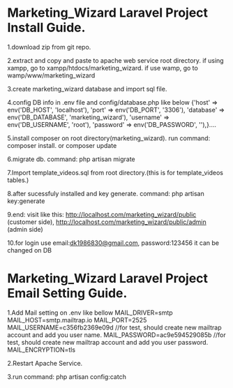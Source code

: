# Marketing_Wizard Laravel Project Install Guide.
1.download zip from git repo.


2.extract and copy and paste to apache web service root directory.
  if using xampp, go to xampp/htdocs/marketing_wizard. if use wamp, go to wamp/www/marketing_wizard
  
  
3.create marketing_wizard database and import sql file.


4.config DB info in .env file and config/database.php
  like below
            {'host' => env('DB_HOST', 'localhost'),
            'port' => env('DB_PORT', '3306'),
            'database' => env('DB_DATABASE', 'marketing_wizard'),
            'username' => env('DB_USERNAME', 'root'),
            'password' => env('DB_PASSWORD', ''),}....
            
            
5.install composer on root directory(marketing_wizard). run command: composer install. or composer update

6.migrate db. command: php artisan migrate

7.Import template_videos.sql from root directory.(this is for template_videos tables.)

8.after sucessfuly installed and key generate. command: php artisan key:generate


9.end: visit like this: http://localhost.com/marketing_wizard/public (customer side), http://localhost.com/marketing_wizard/public/admin (admin side)


10.for login use email:dk1986830@gmail.com, password:123456
  it can be changed on DB
# Marketing_Wizard Laravel Project Email Setting Guide.
1.Add Mail setting on .env like bellow
	MAIL_DRIVER=smtp
	MAIL_HOST=smtp.mailtrap.io
	MAIL_PORT=2525
	MAIL_USERNAME=c356fb2369e09d //for test, should create new mailtrap account and add you user name.
	MAIL_PASSWORD=ac9e594529085b //for test, should create new mailtrap account and add you user password.
	MAIL_ENCRYPTION=tls


2.Restart Apache Service.


3.run command: php artisan config:catch
